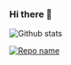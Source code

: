### Hi there 👋

<!--
**Vexth/Vexth** is a ✨ _special_ ✨ repository because its `README.md` (this file) appears on your GitHub profile.

Here are some ideas to get you started:

- 🔭 I’m currently working on ...
- 🌱 I’m currently learning ...
- 👯 I’m looking to collaborate on ...
- 🤔 I’m looking for help with ...
- 💬 Ask me about ...
- 📫 How to reach me: ...
- 😄 Pronouns: ...
- ⚡ Fun fact: ...
-->
![Github stats](https://github-readme-stats.vercel.app/api?username=Vexth&theme=default&show_icons=true&count_private=true)

<!-- ![Top Languages Card](https://github-readme-stats.vercel.app/api/top-langs/?username=Vexth) -->

[![Repo name](https://github-readme-stats.vercel.app/api/pin/?username=Vexth&repo=blog&show_owner=true)](https://github.com/Vexth/blog)



